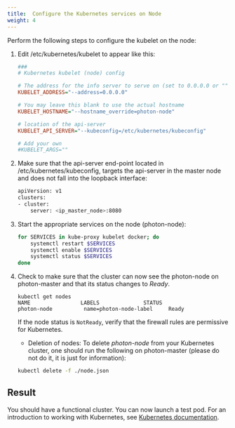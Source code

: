 ```yaml
---
title:  Configure the Kubernetes services on Node
weight: 4
---
```


Perform the following steps to configure the kubelet on the node: 

1. Edit /etc/kubernetes/kubelet to appear like this:

    ```ini
    ###
    # Kubernetes kubelet (node) config
    
    # The address for the info server to serve on (set to 0.0.0.0 or "" for all interfaces)
    KUBELET_ADDRESS="--address=0.0.0.0"
    
    # You may leave this blank to use the actual hostname
    KUBELET_HOSTNAME="--hostname_override=photon-node"
    
    # location of the api-server
    KUBELET_API_SERVER="--kubeconfig=/etc/kubernetes/kubeconfig"
    
    # Add your own
    #KUBELET_ARGS=""
    ```

1. Make sure that the api-server end-point located in /etc/kubernetes/kubeconfig, targets the api-server in the master node and does not fall into the loopback interface:

    ```sh
    apiVersion: v1
    clusters:
    - cluster:
        server: <ip_master_node>:8080
    ```

1. Start the appropriate services on the node (photon-node):

    ```sh
    for SERVICES in kube-proxy kubelet docker; do 
        systemctl restart $SERVICES
        systemctl enable $SERVICES
        systemctl status $SERVICES 
    done
    ```

1. Check to make sure that the cluster can now see the photon-node on photon-master and that its status changes to _Ready_.

   ```console
   kubectl get nodes
   NAME                LABELS              STATUS
   photon-node          name=photon-node-label     Ready
   ```
   
   If the node status is `NotReady`, verify that the firewall rules are permissive for Kubernetes.  
   
   * Deletion of nodes: To delete _photon-node_ from your Kubernetes cluster, one should run the following on photon-master (please do not do it, it is just for information):
   
   ```sh
   kubectl delete -f ./node.json
   ```

## Result

You should have a functional cluster. You can now launch a test pod. For an introduction to working with Kubernetes, see [Kubernetes documentation](http://kubernetes.io/docs/home/).



